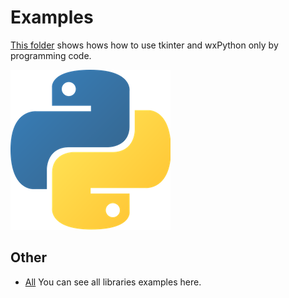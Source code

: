 # Examples

[This folder](.) shows hows how to use tkinter and wxPython only by programming code.

[![python](docs/Pictures/python_header.png)](https://gammasoft71.wixsite.com/gammasoft/python)

## Other

* [All](.) You can see all libraries examples here. 
